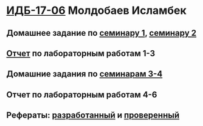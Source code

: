 # [ИДБ-17-06](https://github.com/stankin/design-part-1/wiki/list-idb-17-06) Молдобаев Исламбек

## Домашнее задание по [семинару 1](https://github.com/stankin/design-part-1/wiki/sem1), [семинару 2](https://github.com/stankin/design-part-1/wiki/sem2)

## [Отчет](https://github.com/imoldobaew/imoldobaew.github.io/wiki/Лабораторные-работы-1-3) по лабораторным работам 1-3

## Домашние задания по [семинарам 3-4](https://github.com/imoldobaew/imoldobaew.github.io/wiki/Семинары-3-4)

## Отчет по лабораторным работам 4-6

## Рефераты: [разработанный](https://github.com/stankin/design-part-1/wiki/exam03-2) и [проверенный](https://github.com/stankin/design-part-1/wiki/exam04-1)


